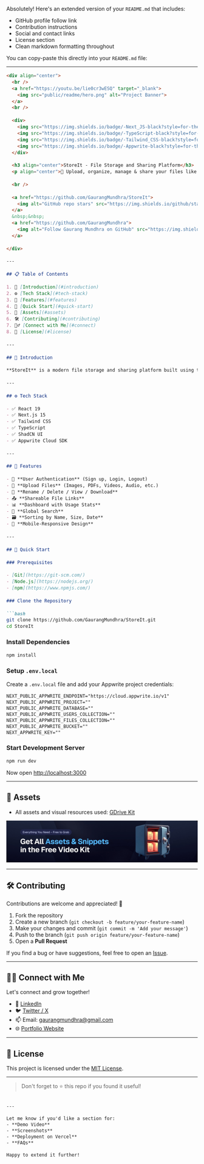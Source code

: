 Absolutely! Here's an extended version of your `README.md` that includes:

* GitHub profile follow link
* Contribution instructions
* Social and contact links
* License section
* Clean markdown formatting throughout

You can copy-paste this directly into your `README.md` file:

---

````md
<div align="center">
  <br />
  <a href="https://youtu.be/lie0cr3wESQ" target="_blank">
    <img src="public/readme/hero.png" alt="Project Banner">
  </a>
  <br />

  <div>
    <img src="https://img.shields.io/badge/-Next_JS-black?style=for-the-badge&logoColor=white&logo=nextdotjs&color=000000" alt="nextdotjs" />
    <img src="https://img.shields.io/badge/-TypeScript-black?style=for-the-badge&logoColor=white&logo=typescript&color=3178C6" alt="typescript" />
    <img src="https://img.shields.io/badge/-Tailwind_CSS-black?style=for-the-badge&logoColor=white&logo=tailwindcss&color=06B6D4" alt="tailwindcss" />
    <img src="https://img.shields.io/badge/-Appwrite-black?style=for-the-badge&logoColor=white&logo=appwrite&color=FD366E" alt="appwrite" />
  </div>

  <h3 align="center">StoreIt - File Storage and Sharing Platform</h3>
  <p align="center">🚀 Upload, organize, manage & share your files like never before</p>

  <br />

  <a href="https://github.com/GaurangMundhra/StoreIt">
    <img alt="GitHub repo stars" src="https://img.shields.io/github/stars/GaurangMundhra/StoreIt?style=social">
  </a>
  &nbsp;&nbsp;
  <a href="https://github.com/GaurangMundhra">
    <img alt="Follow Gaurang Mundhra on GitHub" src="https://img.shields.io/github/followers/GaurangMundhra?label=Follow&style=social">
  </a>

</div>

---

## 📋 Table of Contents

1. 🤖 [Introduction](#introduction)  
2. ⚙️ [Tech Stack](#tech-stack)  
3. 🔋 [Features](#features)  
4. 🤸 [Quick Start](#quick-start)  
5. 🔗 [Assets](#assets)  
6. 🛠️ [Contributing](#contributing)  
7. 🙋‍♂️ [Connect with Me](#connect)  
8. 📄 [License](#license)

---

## 🤖 Introduction

**StoreIt** is a modern file storage and sharing platform built using the latest tech stack. It lets users upload, manage, organize, and share files with an intuitive interface and secure backend.

---

## ⚙️ Tech Stack

- ✅ React 19  
- ✅ Next.js 15  
- ✅ Tailwind CSS  
- ✅ TypeScript  
- ✅ ShadCN UI  
- ✅ Appwrite Cloud SDK  

---

## 🔋 Features

- 🔐 **User Authentication** (Sign up, Login, Logout)
- 📁 **Upload Files** (Images, PDFs, Videos, Audio, etc.)
- 🔄 **Rename / Delete / View / Download**
- 📤 **Shareable File Links**
- 📊 **Dashboard with Usage Stats**
- 🔎 **Global Search**
- 🗃️ **Sorting by Name, Size, Date**
- 📱 **Mobile-Responsive Design**

---

## 🤸 Quick Start

### Prerequisites

- [Git](https://git-scm.com/)
- [Node.js](https://nodejs.org/)
- [npm](https://www.npmjs.com/)

### Clone the Repository

```bash
git clone https://github.com/GaurangMundhra/StoreIt.git
cd StoreIt
````

### Install Dependencies

```bash
npm install
```

### Setup `.env.local`

Create a `.env.local` file and add your Appwrite project credentials:

```env
NEXT_PUBLIC_APPWRITE_ENDPOINT="https://cloud.appwrite.io/v1"
NEXT_PUBLIC_APPWRITE_PROJECT=""
NEXT_PUBLIC_APPWRITE_DATABASE=""
NEXT_PUBLIC_APPWRITE_USERS_COLLECTION=""
NEXT_PUBLIC_APPWRITE_FILES_COLLECTION=""
NEXT_PUBLIC_APPWRITE_BUCKET=""
NEXT_APPWRITE_KEY=""
```

### Start Development Server

```bash
npm run dev
```

Now open [http://localhost:3000](http://localhost:3000)

---

## 🔗 Assets

* All assets and visual resources used: [GDrive Kit](https://jsm.dev/gdrive-kit)

<a href="https://jsm.dev/gdrive-kit">
  <img src="public/readme/videokit.png" alt="Video Kit Banner">
</a>

---

## 🛠️ Contributing

Contributions are welcome and appreciated! 🎉

1. Fork the repository
2. Create a new branch (`git checkout -b feature/your-feature-name`)
3. Make your changes and commit (`git commit -m 'Add your message'`)
4. Push to the branch (`git push origin feature/your-feature-name`)
5. Open a **Pull Request**

If you find a bug or have suggestions, feel free to open an [Issue](https://github.com/GaurangMundhra/StoreIt/issues).

---

## 🙋‍♂️ Connect with Me

Let's connect and grow together!

* 💼 [LinkedIn](https://www.linkedin.com/in/gaurangmundhra/)
* 🐦 [Twitter / X](https://twitter.com/gaurangmundhra)
* 📫 Email: [gaurangmundhra@gmail.com](mailto:gaurangmundhra@gmail.com)
* 🌐 [Portfolio Website](https://gaurangmundhra.dev) <!-- Update if you have one -->

---

## 📄 License

This project is licensed under the [MIT License](LICENSE).

---

> Don't forget to ⭐️ this repo if you found it useful!

```

---

Let me know if you'd like a section for:
- **Demo Video**
- **Screenshots**
- **Deployment on Vercel**
- **FAQs**

Happy to extend it further!
```
